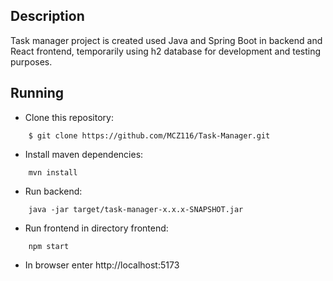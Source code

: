 ## Description

Task manager project is created used Java and Spring Boot in backend and React frontend, temporarily using h2 database for development and testing purposes.

## Running
* Clone this repository:
```
    $ git clone https://github.com/MCZ116/Task-Manager.git
```

* Install maven dependencies:
```
    mvn install
```

* Run backend:
```
    java -jar target/task-manager-x.x.x-SNAPSHOT.jar
```

* Run frontend in directory frontend:
```
    npm start
```

* In browser enter http://localhost:5173
